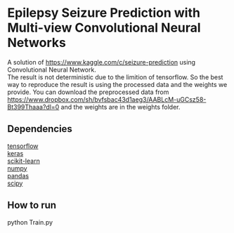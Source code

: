 # Epilepsy Seizure Prediction with Multi-view Convolutional Neural Networks
A solution of https://www.kaggle.com/c/seizure-prediction using Convolutional Neural Network.  
The result is not deterministic due to the limition of tensorflow. So the best way to reproduce the result is using the processed data and the weights we provide. You can download the preprocessed data from https://www.dropbox.com/sh/bvfsbac43d1aeg3/AABLcM-uGCsz58-Bt399Thaaa?dl=0 and the weights are in the weights folder.  

## Dependencies
[tensorflow](https://github.com/Theano/Theano)  
[keras](https://github.com/fchollet/keras)  
[scikit-learn](https://github.com/scikit-learn/scikit-learn)  
[numpy](https://github.com/numpy/numpy)  
[pandas](https://github.com/pandas-dev/pandas)  
[scipy](https://github.com/scipy/scipy)

## How to run
python Train.py
